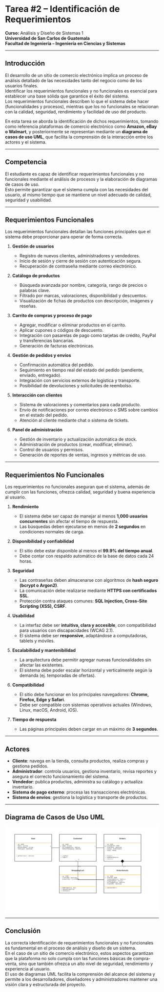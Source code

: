 # Tarea #2 – Identificación de Requerimientos  
**Curso:** Análisis y Diseño de Sistemas 1  
**Universidad de San Carlos de Guatemala**  
**Facultad de Ingeniería – Ingeniería en Ciencias y Sistemas**  

---

## Introducción  
El desarrollo de un sitio de comercio electrónico implica un proceso de análisis detallado de las necesidades tanto del negocio como de los usuarios finales.  
Identificar los requerimientos funcionales y no funcionales es esencial para establecer una base sólida que garantice el éxito del sistema.  
Los requerimientos funcionales describen lo que el sistema debe hacer (funcionalidades y procesos), mientras que los no funcionales se relacionan con la calidad, seguridad, rendimiento y facilidad de uso del producto.  

En esta tarea se aborda la identificación de dichos requerimientos, tomando como referencia plataformas de comercio electrónico como **Amazon, eBay o Walmart**, y posteriormente se representan mediante un **diagrama de casos de uso UML**, que facilita la comprensión de la interacción entre los actores y el sistema.  

---

## Competencia  
El estudiante es capaz de identificar requerimientos funcionales y no funcionales mediante el análisis de procesos y la elaboración de diagramas de casos de uso.  
Esto permite garantizar que el sistema cumpla con las necesidades del usuario, al mismo tiempo que se mantiene un nivel adecuado de calidad, seguridad y usabilidad.  

---

## Requerimientos Funcionales 
Los requerimientos funcionales detallan las funciones principales que el sistema debe proporcionar para operar de forma correcta.  

1. **Gestión de usuarios**  
   - Registro de nuevos clientes, administradores y vendedores.  
   - Inicio de sesión y cierre de sesión con autenticación segura.  
   - Recuperación de contraseña mediante correo electrónico.  

2. **Catálogo de productos**  
   - Búsqueda avanzada por nombre, categoría, rango de precios o palabras clave.  
   - Filtrado por marcas, valoraciones, disponibilidad y descuentos.  
   - Visualización de fichas de productos con descripción, imágenes y reseñas.  

3. **Carrito de compras y proceso de pago**  
   - Agregar, modificar o eliminar productos en el carrito.  
   - Aplicar cupones o códigos de descuento.  
   - Integración con pasarelas de pago como tarjetas de crédito, PayPal y transferencias bancarias.  
   - Generación de facturas electrónicas.  

4. **Gestión de pedidos y envíos**  
   - Confirmación automática del pedido.  
   - Seguimiento en tiempo real del estado del pedido (pendiente, enviado, entregado).  
   - Integración con servicios externos de logística y transporte.  
   - Posibilidad de devoluciones y solicitudes de reembolso.  

5. **Interacción con clientes**  
   - Sistema de valoraciones y comentarios para cada producto.  
   - Envío de notificaciones por correo electrónico o SMS sobre cambios en el estado del pedido.  
   - Atención al cliente mediante chat o sistema de tickets.  

6. **Panel de administración**  
   - Gestión de inventario y actualización automática de stock.  
   - Administración de productos (crear, modificar, eliminar).  
   - Control de usuarios y permisos.  
   - Generación de reportes de ventas, ingresos y métricas de uso.  

---

## Requerimientos No Funcionales 
Los requerimientos no funcionales aseguran que el sistema, además de cumplir con las funciones, ofrezca calidad, seguridad y buena experiencia al usuario.  

1. **Rendimiento**  
   - El sistema debe ser capaz de manejar al menos **1,000 usuarios concurrentes** sin afectar el tiempo de respuesta.  
   - Las búsquedas deben ejecutarse en menos de **2 segundos** en condiciones normales de carga.  

2. **Disponibilidad y confiabilidad**  
   - El sitio debe estar disponible al menos el **99.9% del tiempo anual**.  
   - Debe contar con respaldo automático de la base de datos cada 24 horas.  

3. **Seguridad**  
   - Las contraseñas deben almacenarse con algoritmos de **hash seguro (bcrypt o Argon2)**.  
   - La comunicación debe realizarse mediante **HTTPS con certificados SSL**.  
   - Protección contra ataques comunes: **SQL Injection, Cross-Site Scripting (XSS), CSRF**.  

4. **Usabilidad**  
   - La interfaz debe ser **intuitiva, clara y accesible**, con compatibilidad para usuarios con discapacidades (WCAG 2.1).  
   - El sistema debe ser **responsive**, adaptándose a computadoras, tablets y móviles.  

5. **Escalabilidad y mantenibilidad**  
   - La arquitectura debe permitir agregar nuevas funcionalidades sin afectar las existentes.  
   - El sistema debe poder escalar horizontal y verticalmente según la demanda (ej. temporadas de ofertas).  

6. **Compatibilidad**  
   - El sitio debe funcionar en los principales navegadores: **Chrome, Firefox, Edge y Safari**.  
   - Debe ser compatible con sistemas operativos actuales (Windows, Linux, macOS, Android, iOS).  

7. **Tiempo de respuesta**  
   - Las páginas principales deben cargar en un máximo de **3 segundos**.  

---

## Actores 
- **Cliente**: navega en la tienda, consulta productos, realiza compras y gestiona pedidos.  
- **Administrador**: controla usuarios, gestiona inventario, revisa reportes y asegura el correcto funcionamiento del sistema.  
- **Vendedor**: publica productos, administra su catálogo y actualiza inventario.  
- **Sistema de pago externo**: procesa las transacciones electrónicas.  
- **Sistema de envíos**: gestiona la logística y transporte de productos.  

---

## Diagrama de Casos de Uso UML 

![Diagrama](UML.png)


---

## Conclusión  
La correcta identificación de requerimientos funcionales y no funcionales es fundamental en el proceso de análisis y diseño de un sistema.  
En el caso de un sitio de comercio electrónico, estos aspectos garantizan que la plataforma no solo cumpla con las funciones básicas de compra-venta, sino que también ofrezca un alto nivel de seguridad, rendimiento y experiencia al usuario.  
El uso de diagramas UML facilita la comprensión del alcance del sistema y permite a los desarrolladores, diseñadores y administradores mantener una visión clara y estructurada del proyecto.  

